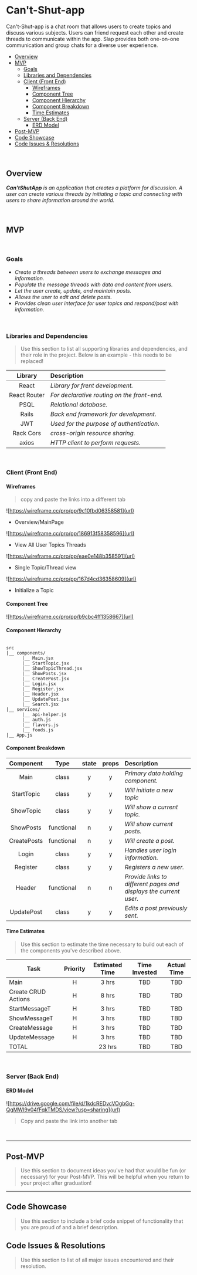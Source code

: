 # Can't-Shut-app
Can't-Shut-app is a chat room that allows users to create topics and discuss various subjects. Users can friend request each other and create threads to communicate within the app. Slap provides both one-on-one communication and group chats for a diverse user experience.


- [Overview](#overview)
- [MVP](#mvp)
  - [Goals](#goals)
  - [Libraries and Dependencies](#libraries-and-dependencies)
  - [Client (Front End)](#client-front-end)
    - [Wireframes](#wireframes)
    - [Component Tree](#component-tree)
    - [Component Hierarchy](#component-hierarchy)
    - [Component Breakdown](#component-breakdown)
    - [Time Estimates](#time-estimates)
  - [Server (Back End)](#server-back-end)
    - [ERD Model](#erd-model)
- [Post-MVP](#post-mvp)
- [Code Showcase](#code-showcase)
- [Code Issues & Resolutions](#code-issues--resolutions)

<br>

## Overview

_**Can'tShutApp** is an application that creates a platform for discussion.  A user can create various threads by initiating a topic and connecting with users to share information around the world._


<br>

## MVP

<br>

### Goals

- _Create a threads between users to exchange messages and information._
- _Populate the message threads with data and content from users._
- _Let the user create, update, and maintain posts._
- _Allows the user to edit and delete posts._
- _Provides clean user interface for user topics and respond/post with information._

<br>

### Libraries and Dependencies

> Use this section to list all supporting libraries and dependencies, and their role in the project. Below is an example - this needs to be replaced!

|     Library      | Description                                |
| :--------------: | :----------------------------------------- |
|      React       | _Library for frent development._           |
|   React Router   | _For declarative routing on the front-end._|
|      PSQL        | _Relational database._                     |
|      Rails       | _Back end framework for development._      |
|      JWT         | _Used for the purpose of authentication._  |
|    Rack Cors     | _cross-origin resource sharing._           |
|      axios       | _HTTP client to perform requests._         |

<br>

### Client (Front End)

#### Wireframes

> copy and paste the links into a different tab

![https://wireframe.cc/pro/pp/9c10fbd06358581](url)

- Overview/MainPage

![https://wireframe.cc/pro/pp/186913f58358596](url)

- View All User Topics Threads

![https://wireframe.cc/pro/pp/eae0e148b358591](url)

- Single Topic/Thread view

![https://wireframe.cc/pro/pp/167d4cd36358609](url)

- Initialize a Topic

#### Component Tree

![https://wireframe.cc/pro/pp/b9cbc4ff1358667](url)

#### Component Hierarchy
 

``` structure

src
|__ components/
      |__ Main.jsx
      |__ StartTopic.jsx
      |__ ShowTopicThread.jsx
      |__ ShowPosts.jsx
      |__ CreatePost.jsx
      |__ Login.jsx
      |__ Register.jsx
      |__ Header.jsx
      |__ UpdatePost.jsx
      |__ Search.jsx
|__ services/
      |__ api-helper.js
      |__ auth.js
      |__ flavors.js
      |__ foods.js
|__ App.js

```

#### Component Breakdown



|  Component   |    Type    | state | props | Description                                                      |
| :----------: | :--------: | :---: | :---: | :--------------------------------------------------------------- |
|    Main      |   class    |   y   |   y   | _Primary data holding component._                                |
|   StartTopic |   class    |   y   |   y   | _Will initiate a new topic_                                      |
|   ShowTopic  |   class    |   y   |   y   | _Will show a current topic._                                     |
|   ShowPosts  | functional |   n   |   y   | _Will show current posts._                                       |
|  CreatePosts | functional |   n   |   y   | _Will create a post._                                            |
|    Login     |   class    |   y   |   y   | _Handles user login information._                                |
|   Register   |   class    |   y   |   y   | _Registers a new user._                                          |
|    Header    | functional |   n   |   n   | _Provide links to different pages and displays the current user._|
|  UpdatePost  |   class    |   y   |   y   | _Edits a post previously sent._                                  |

#### Time Estimates

> Use this section to estimate the time necessary to build out each of the components you've described above.

| Task                | Priority | Estimated Time | Time Invested | Actual Time |
| ------------------- | :------: | :------------: | :-----------: | :---------: |
| Main                |    H     |     3 hrs      |     TBD       |     TBD     |
| Create CRUD Actions |    H     |     8 hrs      |     TBD       |     TBD     |
| StartMessageT       |    H     |     3 hrs      |     TBD       |     TBD     |
| ShowMessageT        |    H     |     3 hrs      |     TBD       |     TBD     |
| CreateMessage       |    H     |     3 hrs      |     TBD       |     TBD     |
| UpdateMessage       |    H     |     3 hrs      |     TBD       |     TBD     |
| TOTAL               |          |     23 hrs     |     TBD       |     TBD     |


<br>

### Server (Back End)

#### ERD Model

![https://drive.google.com/file/d/1kdcREDvcVOgbGq-QgMWI9v04fFqkTMDS/view?usp=sharing](url)
> Copy and paste the link into another tab

<br>

***

## Post-MVP

> Use this section to document ideas you've had that would be fun (or necessary) for your Post-MVP. This will be helpful when you return to your project after graduation!

***

## Code Showcase

> Use this section to include a brief code snippet of functionality that you are proud of and a brief description.

## Code Issues & Resolutions

> Use this section to list of all major issues encountered and their resolution.
